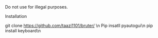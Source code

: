 Do not use for illegal purposes.


Installation

git clone https://github.com/taazi1101/bruter/ \n
Pip insatll pyautogui\n
pip install keyboard\n
